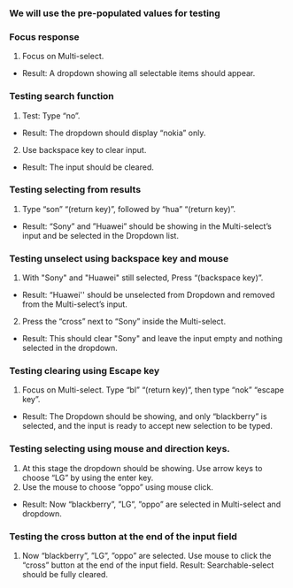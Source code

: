 ### We will use the pre-populated values for testing

### Focus response
1. Focus on Multi-select.
 - Result: A dropdown showing all selectable items should appear.

### Testing search function
1. Test: Type “no”.
 - Result: The dropdown should display “nokia” only.
2. Use backspace key to clear input.
 - Result: The input should be cleared.

### Testing selecting from results
1. Type “son” “(return key)”, followed by “hua” “(return key)”.
 - Result: “Sony” and ”Huawei” should be showing in the Multi-select’s input and be selected in the Dropdown list.

### Testing unselect using backspace key and mouse
1. With "Sony" and "Huawei" still selected, Press “(backspace key)”.
 - Result: “Huawei'' should be unselected from Dropdown and removed from the Multi-select’s input.
2. Press the “cross” next to “Sony” inside the Multi-select.
 - Result: This should clear "Sony" and leave the input empty and nothing selected in the dropdown.

### Testing clearing using Escape key
1. Focus on Multi-select. Type “bl” “(return key)“, then type “nok” “escape key”.
 - Result: The Dropdown should be showing, and only “blackberry” is selected, and the input is ready to accept new selection to be typed.

### Testing selecting using mouse and direction keys.
1. At this stage the dropdown should be showing. Use arrow keys to choose “LG” by using the enter key.
2. Use the mouse to choose “oppo” using mouse click.
 - Result: Now “blackberry”, ”LG”, ”oppo” are selected in Multi-select and dropdown.

### Testing the cross button at the end of the input field
1. Now “blackberry”, ”LG”, ”oppo” are selected. Use mouse to click the “cross” button at the end of the input field.
Result: Searchable-select should be fully cleared.
